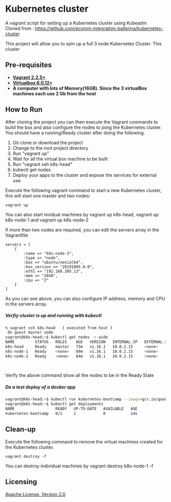 # Kubernetes cluster
A vagrant script for setting up a Kubernetes cluster using Kubeadm   
Cloned from : https://github.com/ecomm-integration-ballerina/kubernetes-cluster

This project will allow you to spin up a full 3 node Kubernetes Cluster. This cluster 

## Pre-requisites

 * **[Vagrant 2.2.5+](https://www.vagrantup.com)**
 * **[Virtualbox 6.0.12+](https://www.virtualbox.org)**
 * **A computer with lots of Memory(16GB). Since the 3 virtualBox machines each use 2 Gb from the host**

## How to Run
After cloning the project you can then execute the Vagrant commands to build the box and also configure the nodes to 
joing the Kubernetes cluster. You should have a running/Ready cluster after doing the following.

1. Git clone or download the project
2. Change to the root project directory
3. Run "vagrant up"
4. Wait for all the virtual box machine to be built
5. Run "vagrant ssh k8s-head"
6. kubectl get nodes
7. Deploy your apps to the cluster and expose the services for external use.

Execute the following vagrant command to start a new Kubernetes cluster, this will start one master and two nodes:
```
vagrant up
```

You can also start invidual machines by vagrant up k8s-head, vagrant up k8s-node-1 and vagrant up k8s-node-2

If more than two nodes are required, you can edit the servers array in the Vagrantfile

```
servers = [
    {
        :name => "k8s-node-3",
        :type => "node",
        :box => "ubuntu/xenial64",
        :box_version => "20191005.0.0",
        :eth1 => "192.168.205.13",
        :mem => "2048",
        :cpu => "2"
    }
]
 ```

As you can see above, you can also configure IP address, memory and CPU in the servers array. 

##### Verfiy cluster is up and running with kubectl
```bash
% vagrant ssh k8s-head   ( executed from host )
 On guest master node
vagrant@k8s-head:~$ kubectl get nodes -o wide
NAME         STATUS   ROLES    AGE   VERSION   INTERNAL-IP   EXTERNAL-IP   OS-IMAGE             KERNEL-VERSION      CONTAINER-RUNTIME
k8s-head     Ready    master   73m   v1.16.1   10.0.2.15     <none>        Ubuntu 16.04.6 LTS   4.4.0-165-generic   docker://18.9.9
k8s-node-1   Ready    <none>   69m   v1.16.1   10.0.2.15     <none>        Ubuntu 16.04.6 LTS   4.4.0-165-generic   docker://18.9.9
k8s-node-2   Ready    <none>   64m   v1.16.1   10.0.2.15     <none>        Ubuntu 16.04.6 LTS   4.4.0-165-generic   docker://18.9.9
 
 
```
Verify the above command show  all the nodes to be in the Ready State

##### Do a test deploy of a docker app
```bash
vagrant@k8s-head:~$ kubectl run kubernetes-bootcamp --image=gcr.io/google-samples/kubernetes-bootcamp:v1 --port=8080
vagrant@k8s-head:~$ kubectl get deployments
NAME                  READY   UP-TO-DATE   AVAILABLE   AGE
kubernetes-bootcamp   0/1     1            0           14s
```
## Clean-up

Execute the following command to remove the virtual machines created for the Kubernetes cluster.
```
vagrant destroy -f
```

You can destroy individual machines by vagrant destroy k8s-node-1 -f

## Licensing

[Apache License, Version 2.0](http://opensource.org/licenses/Apache-2.0).
